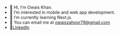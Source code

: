 - 👋 Hi, I’m Owais Khan.
- 👀 I’m interested in mobile and web app development.
- 🌱 I’m currently learning Next.js.
- 📧 You can email me at owaiszahoor79@gmail.com
- 🔗[LinkedIn](https://www.linkedin.com/in/owais-khan-a482b9158/)


<!---
owais11-art/owais11-art is a ✨ special ✨ repository because its `README.md` (this file) appears on your GitHub profile.
You can click the Preview link to take a look at your changes.
--->
